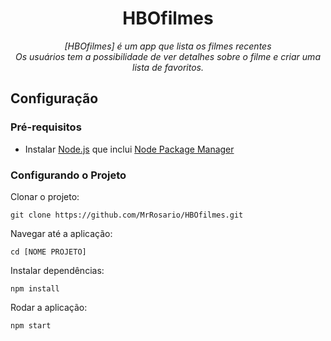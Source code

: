 <h1 align="center">HBOfilmes</h1>
<p align="center">
  <i>[HBOfilmes] é um app que lista os filmes recentes
    <br>Os usuários tem a possibilidade de ver detalhes sobre o filme e criar uma lista de favoritos.</i>
  <br>
</p>

## Configuração

### Pré-requisitos

- Instalar [Node.js] que inclui [Node Package Manager][npm]

### Configurando o Projeto

Clonar o projeto:

```
git clone https://github.com/MrRosario/HBOfilmes.git
```

Navegar até a aplicação:

```
cd [NOME PROJETO]
```

Instalar dependências:

```
npm install
```

Rodar a aplicação:

```
npm start
```
[HBOfilmes]: hbo-filmes.vercel.app
[node.js]: https://nodejs.org/
[npm]: https://www.npmjs.com/get-npm